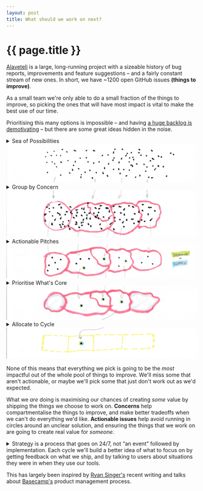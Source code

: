 ```yaml
---
layout: post
title: What should we work on next?
---
```


# {{ page.title }}

[Alaveteli](http://alaveteli.org/) is a large, long-running project with a sizeable history of bug reports, improvements and feature suggestions – and a fairly constant stream of new ones. In short, we have ~1200 open GitHub issues **(things to improve)**.

As a small team we're only able to do a small fraction of the things to improve, so picking the ones that will have most impact is vital to make the best use of our time.

Prioritising this many options is impossible – and having [a huge backlog is demotivating](/2018/04/24/hopper-vs-roadmap/) – but there are some great ideas hidden in the noise.

<details>
  <summary>
    Sea of Possibilities
    <img src="/images/posts/what-should-we-work-on-next/sea-of-possibilities.jpg" />
  </summary>
  <p>
    We try to <a href="https://mysociety.github.io/coding-standards.html#committing-code-and-working-with-repositories">ticket everything</a> at mySociety so that we can work asynchronously and <a href="https://en.wikipedia.org/wiki/Getting_Things_Done#Perspective">get things out of our head</a>. This makes for a <em>lot</em> of tickets.
  </p>
  <p>
    As a product manager its really difficult to see which of these are most valuable to users.
  </p>
</details>

<details>
  <summary>
    Group by Concern
    <img src="/images/posts/what-should-we-work-on-next/group-by-concern.jpg" />
  </summary>
  <p>
    <a href="/2018/06/29/analysing-900-github-issues-concern-cause/">Grouping issues by <strong>concern</strong></a> really helps to make a big initial step to reducing the cognitive burden.
  </p>
  <p>
    Grouping issues by concern lets you at least compartmentalise all this noise so that you’ve got some “shape” to the problem. Its much easier to think “How would I make our request management features better?” compared to “Which of these 1200 issues is most important?”.
  </p>
  <aside>
    <p>
      Even on an existing project, it was fairly easy to figure out our main feature areas. We've got some issues where there are overlaps, but I'm starting to think that an overlap may be a sign of confusion in the product.
    </p>
    <p>
      You can also add some extra resolution here by scoping issues by <a href="/2018/08/12/bug-improvement-enhancement/">bug, improvement or enhancement</a>.
    </p>
  </aside>
</details>

<details>
  <summary>
    Actionable Pitches
    <img src="/images/posts/what-should-we-work-on-next/actionable-pitch.jpg" />
  </summary>
  <p>
    The next step is to figure out which of these issues are ready to work on.
  </p>
  <aside>
    <p>
      This really clicked for me when I asked Ryan Singer about <a href="https://businessofsoftware.wistia.com/medias/lc2igd99yk">What makes a pitch actionable?</a> in a Business of Software hangout. Question at around 46:30.
    </p>
  </aside>
  <p>
    To do this, look for those that have a described <em>problem</em> and a proposed <em>solution</em>.
  </p>
  <p>
    Without a <a href="https://demandthinking.com/episodes/2017/7/23/episode-1-think-you-might-be-building-the-wrong-thing-youve-misinterpreted-demand">clear demand</a> then there's probably no real value in solving the problem. Issues of this nature fit in to the “Wouldn't it be nice if…” bucket.
  </p>
  <p>
    Without a proposed solution we can't make a good decision on whether completing the issue is valuable. We can't guess at how much effort is involved if we don't know what we're trying to achieve – so we can't decide whether the cost is worth it – or whether we can even solve the problem in a satisfying way at all.
  </p>
  <aside>
    <p>
      There will almost certainly be issues that you <i>know</i> are important, but don't have a proposed solution. These may be frequently occurring bugs, or some form of demand that you keep hearing over and over.
      The best thing to do here is assign the issue with a time-boxed allowance for coming up with a solution. This way you can get some more information each cycle, but without running in circles with it.
      Hopefully a round or two of investigation will lead to either a workable solution, or confidence in dropping the issue altogether.
    </p>
  </aside>
</details>

<details>
  <summary>
    Prioritise What's Core
    <img src="/images/posts/what-should-we-work-on-next/whats-core.jpg" />
  </summary>
  <p>
    By this point the picture should be getting really clear; only a handful of actionable issues will exist for each feature area.
  </p>
  <p>
    It may even be obvious which to pick, but if not we can ask <strong>“What’s core?”</strong> to reduce the options further. The concern groupings we made earlier help to make this question more concrete. Some of the concerns will be the key functionality that the app was specifically made for. Others will be support features, or extras that provide some added value.
  </p>
  <p>
    We don't necessarily have to work on “core” issues all the time, but asking this helps to give an indication of whether you'll be helping 3% or 30% of users.
  </p>
</details>

<details>
  <summary>
    Allocate to Cycle
    <img src="/images/posts/what-should-we-work-on-next/allocate-to-cycle.jpg" />
  </summary>
  <p>
    Now its just a case of making a call from the <a href="/2018/04/24/hopper-vs-roadmap/">items in your hopper</a> and allocating some work based on the time we have available. If an issue doesn't get picked, it can always be evaluated for the next cycle.
  </p>
</details>

None of this means that everything we pick is going to be the _most_ impactful out of the whole pool of things to improve. We'll miss some that aren't actionable, or maybe we'll pick some that just don't work out as we'd expected.

What we _are_ doing is maximising our chances of creating _some_ value by shipping the things we choose to work on. **Concerns** help compartmentalise the things to improve, and make better tradeoffs when we can't do everything we'd like. **Actionable issues** help avoid running in circles around an unclear solution, and ensuring the things that we work on are going to create real value for _someone_.

<details>
  <summary>
      Strategy is a process that goes on 24/7, not “an event” followed by implementation. Each cycle we'll build a better idea of what to focus on by getting feedback on what we ship, and by talking to users about situations they were in when they use our tools.
  </summary>
  <p>
    <img src="/images/posts/what-should-we-work-on-next/clayton-christensen-strategy.jpg" />
    – <a href="https://www.youtube.com/watch?v=Ei57yFEljrI">Clayton Christensen: Management</a>
  </p>
</details>

This has largely been inspired by [Ryan Singer's](http://www.feltpresence.com/) recent writing and talks about [Basecamp's](https://basecamp.com/) product management process.
